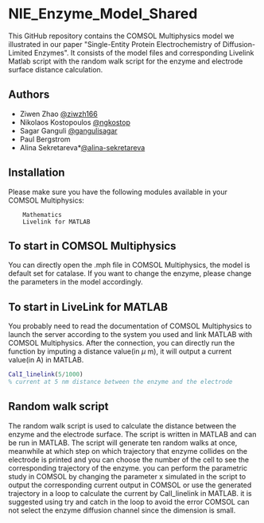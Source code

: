 # NIE_Enzyme_Model_Shared
This GitHub repository contains the COMSOL Multiphysics model we illustrated in our paper "Single-Entity Protein Electrochemistry of Diffusion-Limited Enzymes". 
It consists of the model files and corresponding Livelink Matlab script with the random walk script for the enzyme and electrode surface distance calculation.
## Authors 

- Ziwen Zhao [@ziwzh166](https://github.com/ziwzh166)
- Nikolaos Kostopoulos [@ngkostop ](https://github.com/ngkostop)
- Sagar Ganguli [@gangulisagar](https://github.com/gangulisagar)
- Paul Bergstrom
- Alina Sekretareva*[@alina-sekretareva](https://github.com/alina-sekretareva)

## Installation 

Please make sure you have the following modules available in your COMSOL Multiphysics:
``` Chemical Species Transport
    Mathematics
    Livelink for MATLAB
```
## To start in COMSOL Multiphysics
You can directly open the .mph file in COMSOL Multiphysics, the model is default set for catalase. If you want to change the enzyme, please change the parameters in the model accordingly.
## To start in LiveLink for MATLAB
You probably need to read the documentation of COMSOL Multiphysics to launch the server according to the system you used and link MATLAB with COMSOL Multiphysics. After the connection, you can directly run the function by imputing a distance value(in $\mu$ m), it will output a current value(in A) in MATLAB.
```matlab
CalI_linelink(5/1000) 
% current at 5 nm distance between the enzyme and the electrode
```
## Random walk script
The random walk script is used to calculate the distance between the enzyme and the electrode surface. The script is written in MATLAB and can be run in MATLAB. The script will generate ten random walks at once, meanwhile at which step on which trajectory that enzyme collides on the electrode is printed and you can choose the number of the cell to see the corresponding trajectory of the enzyme. you can perform the parametric study in COMSOL by changing the parameter x simulated in the script to output the corresponding current output in COMSOL or use the generated trajectory in a loop to calculate the current by CalI_linelink in MATLAB. it is suggested using try and catch in the loop to avoid the error COMSOL can not select the enzyme diffusion channel since the dimension is small.

